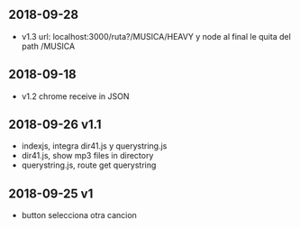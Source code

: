 ## 2018-09-28
* v1.3 url: localhost:3000/ruta?/MUSICA/HEAVY y node al final le quita del path /MUSICA

## 2018-09-18
* v1.2 chrome receive in JSON
  
## 2018-09-26  v1.1
* indexjs, integra dir41.js y querystring.js
* dir41.js, show mp3 files in directory
* querystring.js, route get querystring

## 2018-09-25  v1
* button selecciona otra cancion